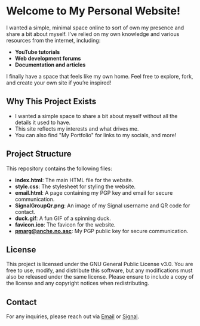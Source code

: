 # Welcome to My Personal Website!

I wanted a simple, minimal space online to sort of own my presence and share a bit about myself. I’ve relied on my own knowledge and various resources from the internet, including:

- **YouTube tutorials**
- **Web development forums**
- **Documentation and articles**

I finally have a space that feels like my own home. Feel free to explore, fork, and create your own site if you’re inspired!

## Why This Project Exists

- I wanted a simple space to share a bit about myself without all the details it used to have.
- This site reflects my interests and what drives me.
- You can also find "My Portfolio" for links to my socials, and more!

## Project Structure

This repository contains the following files:

- **index.html**: The main HTML file for the website.
- **style.css**: The stylesheet for styling the website.
- **email.html**: A page containing my PGP key and email for secure communication.
- **SignalGroupQr.png**: An image of my Signal username and QR code for contact.
- **duck.gif**: A fun GIF of a spinning duck.
- **favicon.ico**: The favicon for the website.
- **[pmarg@anche.no.asc](https://raw.githubusercontent.com/midtsveen/midtsveen.github.io/refs/heads/main/pmarg%40anche.no.asc)**: My PGP public key for secure communication.

## License

This project is licensed under the GNU General Public License v3.0. You are free to use, modify, and distribute this software, but any modifications must also be released under the same license. Please ensure to include a copy of the license and any copyright notices when redistributing.

## Contact

For any inquiries, please reach out via [Email](https://midtsveen.github.io/email.html) or [Signal](https://midtsveen.github.io/SignalGroupQr.png).
